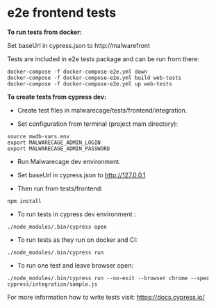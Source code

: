 # e2e frontend tests

**To run tests from docker:**

Set baseUrl in cypress.json to http://malwarefront

Tests are included in e2e tests package and can be run from there:
```
docker-compose -f docker-compose-e2e.yml down
docker-compose -f docker-compose-e2e.yml build web-tests
docker-compose -f docker-compose-e2e.yml up web-tests
```

**To create tests from cypress dev:**

- Create test files in malwarecage/tests/frontend/integration.

- Set configuration from terminal (project main directory):
```
source mwdb-vars.env
export MALWARECAGE_ADMIN_LOGIN
export MALWARECAGE_ADMIN_PASSWORD
```
- Run Malwarecage dev environment.
- Set baseUrl in cypress.json to http://127.0.0.1

- Then run from tests/frontend:
```
npm install
```

- To run tests in cypress dev environment :
```
./node_modules/.bin/cypress open
```
- To run tests as they run on docker and CI:
```
./node_modules/.bin/cypress run
```
- To run one test and leave browser open:
```
./node_modules/.bin/cypress run --no-exit --browser chrome --spec cypress/integration/sample.js
```


For more information how to write tests visit:
https://docs.cypress.io/
 